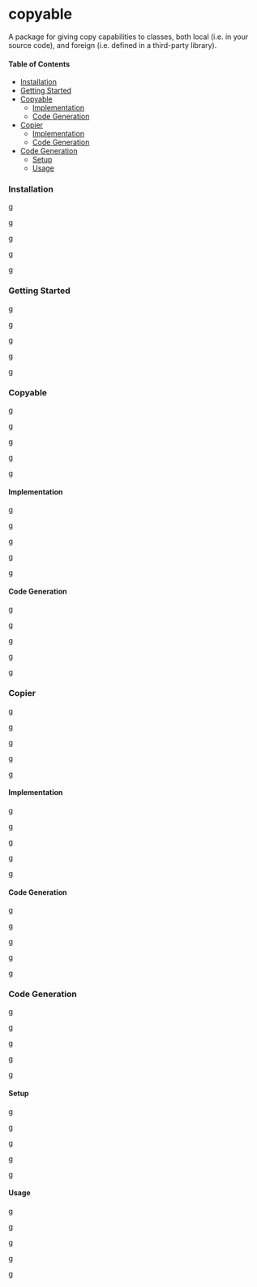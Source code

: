 # copyable

A package for giving copy capabilities to classes, both local (i.e. in
your source code), and foreign (i.e. defined in a third-party library).

#### Table of Contents
- [Installation](#installation)
- [Getting Started](#getting-started)
- [Copyable](#copyable-1)
  - [Implementation](#implementation)
  - [Code Generation](#code-generation)
- [Copier](#copier)
  - [Implementation](#implementation-1)
  - [Code Generation](#code-generation-1) 
- [Code Generation](#code-generation-2)
  - [Setup](#setup) 
  - [Usage](#usage)
 

### Installation
g

g

g

g

g


### Getting Started
g

g

g

g

g


### Copyable
g

g

g

g

g


#### Implementation
g

g

g

g

g


#### Code Generation
g

g

g

g

g


### Copier
g

g

g

g

g


#### Implementation
g

g

g

g

g


#### Code Generation
g

g

g

g

g


### Code Generation
g

g

g

g

g


#### Setup
g

g

g

g

g


#### Usage
g

g

g

g

g

